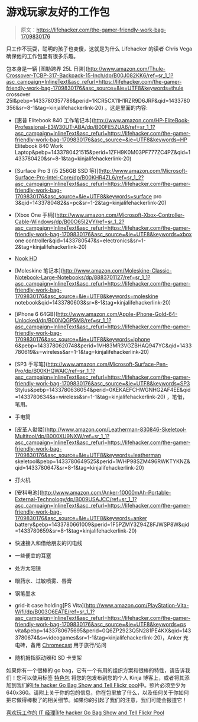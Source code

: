 # 游戏玩家友好的工作包

> 原文：<https://lifehacker.com/the-gamer-friendly-work-bag-1709830176>

只工作不玩耍，聪明的孩子也变傻，这就是为什么 Lifehacker 的读者 Chris Vega 确保他的工作包里有很多乐趣。



包本身是一辆 [图勒跨界 25L 日装](http://www.amazon.com/Thule-Crossover-TCBP-317-Backpack-15-Inch/dp/B00J082KK6/ref=sr_1_1?asc_campaign=InlineText&asc_refurl=https://lifehacker.com/the-gamer-friendly-work-bag-1709830176&asc_source=&ie=UTF8&keywords=thule crossover 25l&pebp=1433780357786&perid=1KCR5CX11H1RZR9D6JRP&qid=1433780356&sr=8-1&tag=kinjalifehackerlink-20) 。这是里面的内容:

*   [惠普 Elitebook 840 工作笔记本](http://www.amazon.com/HP-EliteBook-Professional-E3W30UT-ABA/dp/B00FE5ZUA6/ref=sr_1_1?asc_campaign=InlineText&asc_refurl=https://lifehacker.com/the-gamer-friendly-work-bag-1709830176&asc_source=&ie=UTF8&keywords=HP Elitebook 840 Work Laptop&pebp=1433780421515&perid=1ZFH9K0M03PF777ZC4PZ&qid=1433780420&sr=8-1&tag=kinjalifehackerlink-20)
*   [Surface Pro 3 (i5 256GB SSD 等)](http://www.amazon.com/Microsoft-Surface-Pro-Intel-Core/dp/B00KHR4ZL6/ref=sr_1_2?asc_campaign=InlineText&asc_refurl=https://lifehacker.com/the-gamer-friendly-work-bag-1709830176&asc_source=&ie=UTF8&keywords=surface pro 3&qid=1433780482&s=pc&sr=1-2&tag=kinjalifehackerlink-20)
*   [Xbox One 手柄](http://www.amazon.com/Microsoft-Xbox-Controller-Cable-Windows/dp/B00O65I2VY/ref=sr_1_2?asc_campaign=InlineText&asc_refurl=https://lifehacker.com/the-gamer-friendly-work-bag-1709830176&asc_source=&ie=UTF8&keywords=xbox one controller&qid=1433780547&s=electronics&sr=1-2&tag=kinjalifehackerlink-20)

*   [Nook HD](http://www.barnesandnoble.com/p/samsung-galaxy-tab-4-nook-7-inch-barnes-noble/1119732448)

*   [Moleskine 笔记本](http://www.amazon.com/Moleskine-Classic-Notebook-Large-Notebooks/dp/8883701127/ref=sr_1_1?asc_campaign=InlineText&asc_refurl=https://lifehacker.com/the-gamer-friendly-work-bag-1709830176&asc_source=&ie=UTF8&keywords=moleskine notebook&qid=1433780603&sr=8-1&tag=kinjalifehackerlink-20)

*   [iPhone 6 64GB](http://www.amazon.com/Apple-iPhone-Gold-64-Unlocked/dp/B00NQGP5M8/ref=sr_1_1?asc_campaign=InlineText&asc_refurl=https://lifehacker.com/the-gamer-friendly-work-bag-1709830176&asc_source=&ie=UTF8&keywords=iphone 6&pebp=1433780620748&perid=1VH83MR3VGZBHAQ947YC&qid=1433780619&s=wireless&sr=1-1&tag=kinjalifehackerlink-20)

*   [SP3 手写笔](http://www.amazon.com/Microsoft-Surface-Pen-Pro/dp/B00KHQWAIC/ref=sr_1_1?asc_campaign=InlineText&asc_refurl=https://lifehacker.com/the-gamer-friendly-work-bag-1709830176&asc_source=&ie=UTF8&keywords=SP3 Stylus&pebp=1433780636054&perid=0KEKAEFCHWGNHG2AF4EE&qid=1433780634&s=wireless&sr=1-1&tag=kinjalifehackerlink-20) ，笔借，笔用。

*   手电筒

*   [皮革人骷髅](http://www.amazon.com/Leatherman-830846-Skeletool-Multitool/dp/B000XU9NXW/ref=sr_1_1?asc_campaign=InlineText&asc_refurl=https://lifehacker.com/the-gamer-friendly-work-bag-1709830176&asc_source=&ie=UTF8&keywords=leatherman skeletool&pebp=1433780649525&perid=1WHP98SZM496RWKTYKNZ&qid=1433780647&sr=8-1&tag=kinjalifehackerlink-20)

*   打火机

*   [安科电池](http://www.amazon.com/Anker-10000mAh-Portable-External-Technology/dp/B009USAJCC/ref=sr_1_1?asc_campaign=InlineText&asc_refurl=https://lifehacker.com/the-gamer-friendly-work-bag-1709830176&asc_source=&ie=UTF8&keywords=anker battery&pebp=1433780661009&perid=1F5PZMY3Z94Z8FJWSP8W&qid=1433780659&sr=8-1&tag=kinjalifehackerlink-20)

*   快速接入和借给朋友的闪电线

*   一些便宜的耳塞

*   处方太阳镜

*   眼药水、过敏喷雾、唇膏

*   钢笔墨水

*   grid-it case holding[PS Vita](http://www.amazon.com/PlayStation-Vita-Wifi/dp/B003O6EATE/ref=sr_1_1?asc_campaign=InlineText&asc_refurl=https://lifehacker.com/the-gamer-friendly-work-bag-1709830176&asc_source=&ie=UTF8&keywords=ps vita&pebp=1433780675695&perid=0Q6ZP2923Q5N281PE4KX&qid=1433780674&s=videogames&sr=1-1&tag=kinjalifehackerlink-20)，Anker 充电砖，备用 [Chromecast](https://www.google.com/chrome/devices/chromecast/) 用于旅行/访问

*   随机拇指驱动器和 SD 卡支架

如果你有一个很棒的 go bag，它有一个有用的组织方案和很棒的特性，请告诉我们！您可以使用标签 [特色包](http://kinja.com/tag/featured-bag) 将您的包发布到您的个人 Kinja 博客上，或者将其添加到我们的[life hacker Go Bag Show and Tell Flickr pool](http://www.flickr.com/groups/2301352@N21)中。照片必须至少为 640x360。请附上关于你的包的信息，你在包里放了什么，以及任何关于你如何把它做得棒极了的相关细节。如果你的引起了我们的注意，我们可能会报道它！

[喜欢玩工作的 IT 经理](https://www.flickr.com/photos/51739818@N07/17493142918/in/pool-2301352@N21/)|[life hacker Go Bag Show and Tell Flickr Pool](http://www.flickr.com/groups/2301352@N21)